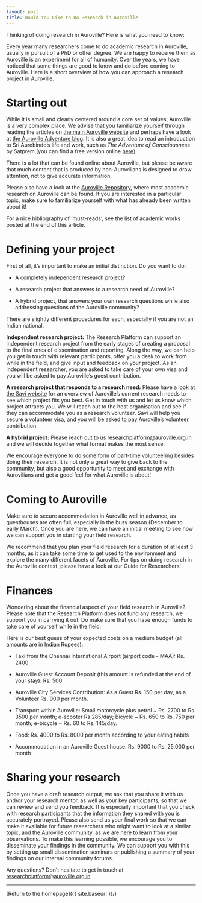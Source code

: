 ```yaml
---
layout: post
title: Would You Like to Do Research in Auroville
---
```


Thinking of doing research in Auroville? Here is what you need to know:

Every year many researchers come to do academic research in Auroville, usually in pursuit of a PhD or other degree. We are happy to receive them as Auroville is an experiment for all of humanity. Over the years, we have noticed that some things are good to know and do before coming to Auroville. Here is a short overview of how you can approach a research project in Auroville.

# Starting out

While it is small and clearly centered around a core set of values, Auroville is a very complex place. We advise that you familiarize yourself through reading the articles on [the main Auroville website](https://www.auroville.org) and perhaps have a look at [the Auroville Adventure blog](https://adventure.auroville.com). It is also a great idea to read an introduction to Sri Aurobindo’s life and work, such as *The Adventure of Consciousness* by Satprem (you can find a free version online [here](https://www.auro-ebooks.com/sri-aurobindo-or-the-adventure-of-consciousness/)).

There is a lot that can be found online about Auroville, but please be aware that much content that is produced by non-Aurovilians is designed to draw attention, not to give accurate information.

Please also have a look at the [Auroville Repository](https://aurorepo.in), where most academic research on Auroville can be found. If you are interested in a particular topic, make sure to familiarize yourself with what has already been written about it!

For a nice bibliography of ‘must-reads’, see the list of academic works posted at the end of this article.

# Defining your project

First of all, it’s important to make an initial distinction. Do you want to do:

- A completely independent research project?

- A research project that answers to a research need of Auroville?

- A hybrid project, that answers your own research questions while also addressing questions of the Auroville community?

There are slightly different procedures for each, especially if you are not an Indian national.

**Independent research project:** The Research Platform can support an independent research project from the early stages of creating a proposal to the final ones of dissemination and reporting. Along the way, we can help you get in touch with relevant participants, offer you a desk to work from while in the field, and give input and feedback on your project. As an independent researcher, you are asked to take care of your own visa and you will be asked to pay Auroville’s guest contribution.

**A research project that responds to a research need:** Please have a look at [the Savi website](https://auroville-learning.net/what-you-can-do/research/) for an overview of Auroville’s current research needs to see which project fits you best. Get in touch with us and let us know which project attracts you. We will reach out to the host organisation and see if they can accommodate you as a research volunteer. Savi will help you secure a volunteer visa, and you will be asked to pay Auroville’s volunteer contribution.

**A hybrid project:** Please reach out to us <a href="mailto:researchplatform@auroville.org.in">researchplatform@auroville.org.in</a> and we will decide together what format makes the most sense.

We encourage everyone to do some form of part-time volunteering besides doing their research. It is not only a great way to give back to the community, but also a good opportunity to meet and exchange with Aurovilians and get a good feel for what Auroville is about!

# Coming to Auroville

Make sure to secure accommodation in Auroville well in advance, as guesthouses are often full, especially in the busy season (December to early March). Once you are here, we can have an initial meeting to see how we can support you in starting your field research.

We recommend that you plan your field research for a duration of at least 3 months, as it can take some time to get used to the environment and explore the many different facets of Auroville. For tips on doing research in the Auroville context, please have a look at our Guide for Researchers!

# Finances

Wondering about the financial aspect of your field research in Auroville? Please note that the Research Platform does not fund any research, we support you in carrying it out. Do make sure that you have enough funds to take care of yourself while in the field.

Here is our best guess of your expected costs on a medium budget (all amounts are in Indian Rupees):

- Taxi from the Chennai International Airport (airport code - MAA): Rs. 2400

- Auroville Guest Account Deposit (this amount is refunded at the end of your stay): Rs. 500

- Auroville City Services Contribution: As a Guest Rs. 150 per day, as a Volunteer Rs. 900 per month.

- Transport within Auroville: Small motorcycle plus petrol ~ Rs. 2700 to Rs. 3500 per month; e-scooter Rs 285/day; Bicycle ~ Rs. 650 to Rs. 750 per month; e-bicycle ~ Rs. 60 to Rs. 145/day.

- Food: Rs. 4000 to Rs. 8000 per month according to your eating habits

- Accommodation in an Auroville Guest house: Rs. 9000 to Rs. 25,000 per month

# Sharing your research

Once you have a draft research output, we ask that you share it with us and/or your research mentor, as well as your key participants, so that we can review and send you feedback. It is especially important that you check with research participants that the information they shared with you is accurately portrayed. Please also send us your final work so that we can make it available for future researchers who might want to look at a similar topic, and the Auroville community, as we are here to learn from your observations. To make this learning possible, we encourage you to disseminate your findings in the community. We can support you with this by setting up small dissemination seminars or publishing a summary of your findings on our internal community forums.

Any questions? Don’t hesitate to get in touch at <a href="mailto:researchplatform@auroville.org.in">researchplatform@auroville.org.in</a>

---
[Return to the homepage]({{ site.baseurl }}/)
